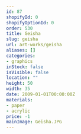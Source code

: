 ```yaml
---
id: 87
shopifyId: 0
shopifyOptionId: 0
order: 530
title: Geisha
slug: geisha
url: art-works/geisha
aliases: []
categories:
- graphics
inStock: false
isVisible: false
location: ""
height: 50
width: 35
date: 2009-01-01T00:00:00Z
materials:
- paper
- acrylic
price: -1
mainImage: Geisha.JPG
---
```

